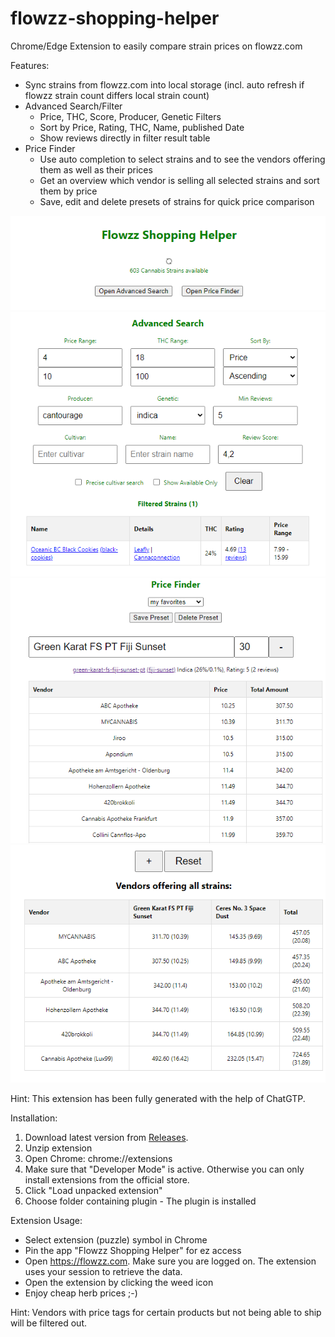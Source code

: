 # flowzz-shopping-helper

Chrome/Edge Extension to easily compare strain prices on flowzz.com

Features:
* Sync strains from flowzz.com into local storage (incl. auto refresh if flowzz strain count differs local strain count)
* Advanced Search/Filter
  * Price, THC, Score, Producer, Genetic Filters 
  * Sort by Price, Rating, THC, Name, published Date
  * Show reviews directly in filter result table
* Price Finder
  * Use auto completion to select strains and to see the vendors offering them as well as their prices
  * Get an overview which vendor is selling all selected strains and sort them by price
  * Save, edit and delete presets of strains for quick price comparison

![extension](demo/extension.png)
![extension1](demo/extension1.png)
![extension2](demo/extension2.png)
![extension2](demo/extension3.png)

Hint: This extension has been fully generated with the help of ChatGTP.

Installation:
1. Download latest version from [Releases](https://github.com/FrittenToni/flowzz-shopping-helper/releases).
2. Unzip extension
3. Open Chrome: chrome://extensions
3. Make sure that "Developer Mode" is active. Otherwise you can only install extensions from the official store.
4. Click "Load unpacked extension"
5. Choose folder containing plugin - The plugin is installed

Extension Usage:
* Select extension (puzzle) symbol in Chrome
* Pin the app "Flowzz Shopping Helper" for ez access
* Open https://flowzz.com. Make sure you are logged on. The extension uses your session to retrieve the data.
* Open the extension by clicking the weed icon
* Enjoy cheap herb prices ;-)

Hint: Vendors with price tags for certain products but not being able to ship will be filtered out.
